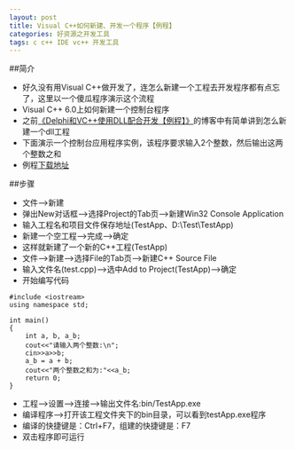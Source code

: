 ```yaml
---
layout: post
title: Visual C++如何新建、开发一个程序【例程】
categories: 好资源之开发工具
tags: c c++ IDE vc++ 开发工具
---
```


##简介

* 好久没有用Visual C++做开发了，连怎么新建一个工程去开发程序都有点忘了，这里以一个傻瓜程序演示这个流程
* Visual C++ 6.0上如何新建一个控制台程序
* 之前[《Delphi和VC++使用DLL配合开发【例程】》](http://www.xumenger.com/delphi-cpp-dll-20160412/)的博客中有简单讲到怎么新建一个dll工程
* 下面演示一个控制台应用程序实例，该程序要求输入2个整数，然后输出这两个整数之和
* 例程[下载地址](../download/20160503/TestApp.zip)

##步骤

* 文件-->新建
* 弹出New对话框-->选择Project的Tab页-->新建Win32 Console Application
* 输入工程名和项目文件保存地址(TestApp、D:\\Test\TestApp)
* 新建一个空工程-->完成-->确定
* 这样就新建了一个新的C++工程(TestApp)
* 文件-->新建-->选择File的Tab页-->新建C++ Source File
* 输入文件名(test.cpp)-->选中Add to Project(TestApp)-->确定
* 开始编写代码

```
#include <iostream>
using namespace std;

int main()
{
	int a, b, a_b;
	cout<<"请输入两个整数:\n";
	cin>>a>>b;
	a_b = a + b;
	cout<<"两个整数之和为:"<<a_b;
	return 0;
}
```

* 工程-->设置-->连接-->输出文件名:bin/TestApp.exe
* 编译程序-->打开该工程文件夹下的bin目录，可以看到testApp.exe程序
* 编译的快捷键是：Ctrl+F7，组建的快捷键是：F7
* 双击程序即可运行
